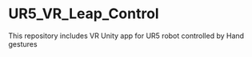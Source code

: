# UR5_VR_Leap_Control
This repository includes VR Unity app for UR5 robot controlled by Hand gestures 
